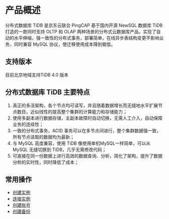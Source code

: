 # 产品概述
分布式数据库 TiDB 是京东云联合 PingCAP 基于国内开源 NewSQL 数据库 TiDB 打造的一款同时支持 OLTP 和 OLAP 两种场景的分布式云数据库产品，实现了自动的水平伸缩，强一致性的分布式事务，部署简单，在线异步表结构变更不影响业务，同时兼容 MySQL 协议，使迁移使用成本降到极低。

## 支持版本
目前北京地域支持TiDB 4.0 版本

## 分布式数据库 TiDB 主要特点 
1. 真正的多活架构，各个节点均可读写，并且随着数据增长而无缝地水平扩展节点数目，近似线性的提高整个集群的计算能力和存储能力；
2. 使用多副本进行数据存储，主副本故障时自动切换，无需人工介入，自动保障业务的连续性；
3. 一致的分布式事务，ACID 事务可以在多节点间进行，整个集群数据强一致，所有节点读取的数据均为最新；
4. 与 MySQL 高度兼容，使用 TiDB 像使用单机MySQL一样简单，可以从 MySQL 无缝切换到 TiDB，几乎无需修改代码；
5. 可直接在同一份数据上进行高效的数据查询、分析，简化了架构，提升了数据分析的实时性，同时降低了成本；


## 常用操作
- [创建实例](../Operation-Guide/Instance/Create-Instance.md)
- [连接实例](../Operation-Guide/Instance/Connect-Instance.md)
- [创建账号](../Operation-Guide/Account/Create-Account.md)
- [创建备份](../Operation-Guide/Backup/Create-Backup.md)
 
